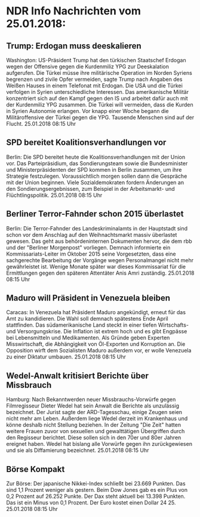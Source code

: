 # NDR Info Nachrichten vom 25.01.2018:


## Trump: Erdogan muss deeskalieren
Washington: US-Präsident Trump hat den türkischen Staatschef Erdogan wegen der Offensive gegen die Kurdenmiliz YPG zur Deeskalation aufgerufen. Die Türkei müsse ihre militärische Operation im Norden Syriens begrenzen und zivile Opfer vermeiden, sagte Trump nach Angaben des Weißen Hauses in einem Telefonat mit Erdogan. Die USA und die Türkei verfolgen in Syrien unterschiedliche Interessen. Das amerikanische Militär konzentriert sich auf den Kampf gegen den IS und arbeitet dafür auch mit der Kurdenmiliz YPG zusammen. Die Türkei will vermeiden, dass die Kurden in Syrien Autonomie erlangen. Vor knapp einer Woche begann die Militäroffensive der Türkei gegen die YPG. Tausende Menschen sind auf der Flucht. 25.01.2018 08:15 Uhr 

## SPD bereitet Koalitionsverhandlungen vor
Berlin: Die SPD bereitet heute die Koalitionsverhandlungen mit der Union vor. Das Parteipräsidium, das Sondierungsteam sowie die Bundesminister und Ministerpräsidenten der SPD kommen in Berlin zusammen, um ihre Strategie festzulegen. Voraussichtlich morgen sollen dann die Gespräche mit der Union beginnen. Viele Sozialdemokraten fordern Änderungen an den Sondierungsergebnissen, zum Beispiel in der Arbeitsmarkt- und Flüchtlingspolitik. 25.01.2018 08:15 Uhr 

## Berliner Terror-Fahnder schon 2015 überlastet
Berlin: Die Terror-Fahnder des Landeskriminalamts in der Hauptstadt sind schon vor dem Anschlag auf den Weihnachtsmarkt massiv überlastet gewesen. Das geht aus behördeninternen Dokumenten hervor, die dem rbb und der "Berliner Morgenpost" vorliegen. Demnach informierte ein Kommissariats-Leiter im Oktober 2015 seine Vorgesetzten, dass eine sachgerechte Bearbeitung der Vorgänge wegen Personalmangel nicht mehr gewährleistet ist. Wenige Monate später war dieses Kommissariat für die Ermittlungen gegen den späteren Attentäter Anis Amri zuständig. 25.01.2018 08:15 Uhr 

## Maduro will Präsident in Venezuela bleiben
Caracas: In Venezuela hat Präsident Maduro angekündigt, erneut für das Amt zu kandidieren. Die Wahl soll demnach spätestens Ende April stattfinden. Das südamerikanische Land steckt in einer tiefen Wirtschafts- und Versorgungskrise. Die Inflation ist extrem hoch und es gibt Engpässe bei Lebensmitteln und Medikamenten. Als Gründe geben Experten Misswirtschaft, die Abhängigkeit von Öl-Exporten und Korruption an. Die Opposition wirft dem Sozialisten Maduro außerdem vor, er wolle Venezuela zu einer Diktatur umbauen. 25.01.2018 08:15 Uhr 

## Wedel-Anwalt kritisiert Berichte über Missbrauch
Hamburg: Nach Bekanntwerden neuer Missbrauchs-Vorwürfe gegen Filmregisseur Dieter Wedel hat sein Anwalt die Berichte als unzulässig bezeichnet. Der Jurist sagte der ARD-Tagesschau, einige Zeugen seien nicht mehr am Leben. Außerdem liege Wedel derzeit im Krankenhaus und könne deshalb nicht Stellung beziehen. In der Zeitung "Die Zeit" hatten weitere Frauen zuvor von sexuellen und gewalttätigen Übergriffen durch den Regisseur berichtet. Diese sollen sich in den 70er und 80er Jahren ereignet haben. Wedel hat bislang alle Vorwürfe gegen ihn zurückgewiesen und sie als Diffamierung bezeichnet. 25.01.2018 08:15 Uhr 

## Börse Kompakt
Zur Börse: Der japanische Nikkei-Index schließt bei 23.669 Punkten. Das sind 1,1 Prozent weniger als gestern. Beim Dow Jones gab es ein Plus von 0,2 Prozent auf 26.252 Punkte. Der Dax steht aktuell bei 13.398 Punkten. Das ist ein Minus von 0,1 Prozent. Der Euro kostet einen Dollar 24 25. 25.01.2018 08:15 Uhr 
